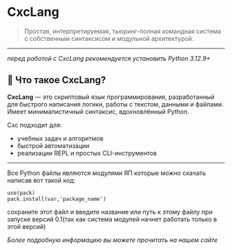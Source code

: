 # CxcLang

> Простая, интерпретируемая, тьюринг-полная командная система с собственным синтаксисом и модульной архитектурой.

---

_перед работой с CxcLang рекомендуется установить Python 3.12.9+_

## 🚀 Что такое CxcLang?

**CxcLang** — это скриптовый язык программирования, разработанный для быстрого написания логики, работы с текстом, данными и файлами. Имеет минималистичный синтаксис, вдохновлённый Python.

Cxc подходит для:
- учебных задач и алгоритмов
- быстрой автоматизации
- реализации REPL и простых CLI-инструментов

---
Все Python файлы являются модулями ЯП которые можно скачать написав вот такой код:
```
use(pack)
pack.install(var,'package_name')
```
сохраните этот файл и введите название или путь к этому файлу при запуске версий 0.1(так как система модулей начнет работать только в этой версий)

_Более подробную информацию вы можете прочитать на нашем сайте_
